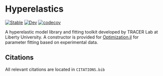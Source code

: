 # Hyperelastics
[![Stable](https://img.shields.io/badge/docs-stable-blue.svg)](https://TRACER-LULab.github.io/Hyperelastics.jl/stable) [![Dev](https://img.shields.io/badge/docs-dev-blue.svg)](https://TRACER-LULab.github.io/Hyperelastics.jl/dev)
[![codecov](https://codecov.io/gh/TRACER-LULab/Hyperelastics.jl/graph/badge.svg?token=EML9TQUEP9)](https://codecov.io/gh/TRACER-LULab/Hyperelastics.jl)


A hyperelastic model library and fitting toolkit developed by TRACER Lab at Liberty University. A constructor is provided for [Optimization.jl](https://github.com/SciML/Optimization.jl) for parameter fitting based on experimental data.


## Citations
All relevant citations are located in `CITATIONS.bib`
